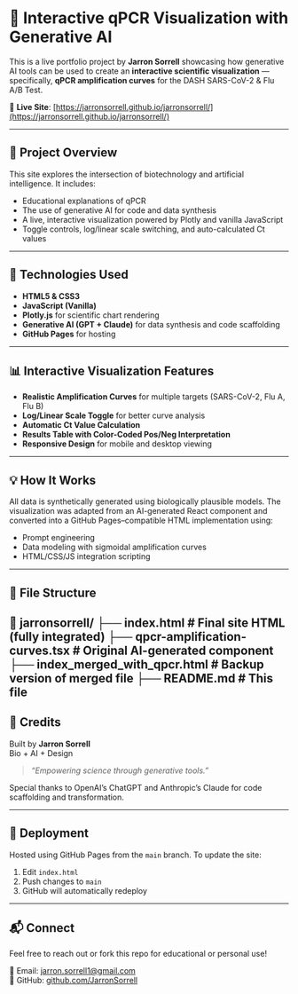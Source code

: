 # 🧬 Interactive qPCR Visualization with Generative AI

This is a live portfolio project by **Jarron Sorrell** showcasing how generative AI tools can be used to create an **interactive scientific visualization** — specifically, **qPCR amplification curves** for the DASH SARS-CoV-2 & Flu A/B Test.

📍 **Live Site**: [https://jarronsorrell.github.io/jarronsorrell/](https://jarronsorrell.github.io/jarronsorrell/)

---

## 🧠 Project Overview

This site explores the intersection of biotechnology and artificial intelligence. It includes:
- Educational explanations of qPCR
- The use of generative AI for code and data synthesis
- A live, interactive visualization powered by Plotly and vanilla JavaScript
- Toggle controls, log/linear scale switching, and auto-calculated Ct values

---

## 🔬 Technologies Used

- **HTML5 & CSS3**
- **JavaScript (Vanilla)**
- **Plotly.js** for scientific chart rendering
- **Generative AI (GPT + Claude)** for data synthesis and code scaffolding
- **GitHub Pages** for hosting

---

## 📊 Interactive Visualization Features

- **Realistic Amplification Curves** for multiple targets (SARS-CoV-2, Flu A, Flu B)
- **Log/Linear Scale Toggle** for better curve analysis
- **Automatic Ct Value Calculation**
- **Results Table with Color-Coded Pos/Neg Interpretation**
- **Responsive Design** for mobile and desktop viewing

---

## 💡 How It Works

All data is synthetically generated using biologically plausible models. The visualization was adapted from an AI-generated React component and converted into a GitHub Pages–compatible HTML implementation using:
- Prompt engineering
- Data modeling with sigmoidal amplification curves
- HTML/CSS/JS integration scripting

---

## 📂 File Structure

📁 jarronsorrell/ ├── index.html # Final site HTML (fully integrated) ├── qpcr-amplification-curves.tsx # Original AI-generated component ├── index_merged_with_qpcr.html # Backup version of merged file ├── README.md # This file
---

## 📢 Credits

Built by **Jarron Sorrell**  
Bio + AI + Design  
> *“Empowering science through generative tools.”*

Special thanks to OpenAI’s ChatGPT and Anthropic’s Claude for code scaffolding and transformation.

---

## 🚀 Deployment

Hosted using GitHub Pages from the `main` branch. To update the site:
1. Edit `index.html`
2. Push changes to `main`
3. GitHub will automatically redeploy

---

## 📬 Connect

Feel free to reach out or fork this repo for educational or personal use!

📧 Email: jarron.sorrell1@gmail.com  
🐙 GitHub: [github.com/JarronSorrell](https://github.com/JarronSorrell)  
